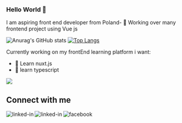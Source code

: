 ### Hello World 👋
I am aspiring front end developer from Poland- 🔭 Working over many frontend project using Vue js

![Anurag's GitHub stats](https://github-readme-stats.vercel.app/api?username=datureli&show_icons=true&theme=radical)
[![Top Langs](https://github-readme-stats.vercel.app/api/top-langs/?username=datureli&layout=compact)](https://github.com/Datureli/github-readme-stats) 

Currently working on my frontEnd learning platform
i want:
- 🌱 Learn nuxt.js
- 🌱 learn typescript



![](https://komarev.com/ghpvc/?username=Datureli)
## Connect with me
[<img align="left" alt="linked-in" src="https://img.shields.io/badge/My-Portfolio-red" />](https://reverent-panini-343037.netlify.app/index.html)
[<img align="left" alt="linked-in" src="https://img.shields.io/badge/linkedin-%230077B5.svg?&style=for-the-badge&logo=linkedin&logoColor=white" />](https://www.linkedin.com/in/pawe%C5%82-chmielewski-472a781a6/)
 [<img align="left" alt="facebook" src="https://img.shields.io/badge/facebook-%231877F2.svg?&style=for-the-badge&logo=facebook&logoColor=white" />](https://www.facebook.com/grzegorz.pacek.79/)


